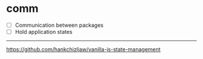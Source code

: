 # comm

- [ ] Communication between packages
- [ ] Hold application states

---

https://github.com/hankchizljaw/vanilla-js-state-management
